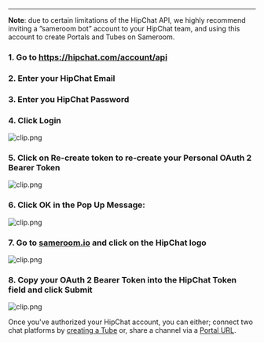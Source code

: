 ---

**Note**: due to certain limitations of the HipChat API, we highly recommend inviting a ”sameroom bot” account to your HipChat team, and using this account to create Portals and Tubes on Sameroom.

### 1. Go to <a href="https://hipchat.com/account/api" target="_blank">https://hipchat.com/account/api</a>

### 2. Enter your HipChat Email

### 3. Enter you HipChat Password

### 4. Click Login

![clip.png](https://in.kato.im/c76bb40f2a2e9a68eaa13a3ae2c8d8e4627c565c77aca6158f001f5492ec7724/Sameroom-Select-Platform-_0004_Hipchat.png)

### 5. Click on **Re-create token** to re-create your Personal OAuth 2 Bearer Token

![clip.png](https://in.kato.im/40a8ec34f258534d4399ffd3246acc88b425f4178fea80cf41bce984d328501/clip.png)

### 6. Click OK in the Pop Up Message:

![clip.png](https://in.kato.im/1c05f60980be86d44d5917beb5a9e8fd59e5ed297060d93ea1fb80365ac470b2/clip.png)

### 7. Go to <a href="https://sameroom.io" target="_blank">sameroom.io</a> and click on the HipChat logo

![clip.png](https://in.kato.im/4c8bbe1a1338bc5da71ffd614e9be70a5694f208c138479c6de1a784f1d61d89/Sameroom%20HipChat.png)

### 8. Copy your OAuth 2 Bearer Token into the HipChat Token field and click **Submit**

![clip.png](https://in.kato.im/9aff4d5411684f9fe1e243d76cb7808d323cfb96bb88696d32608b33bf68d57/clip.png)

Once you've authorized your HipChat account, you can either; connect two chat platforms by [creating a Tube](/getting-started/en/tube/hipchat) or, share a channel via a [Portal URL](/getting-started/en/portal/hipchat).
